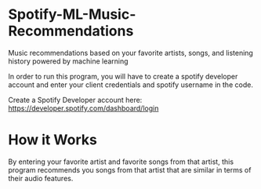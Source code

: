 # Spotify-ML-Music-Recommendations
Music recommendations based on your favorite artists, songs, and listening history powered by machine learning

In order to run this program, you will have to create a spotify developer account and enter your client credentials and
spotify username in the code.

Create a Spotify Developer account here: https://developer.spotify.com/dashboard/login

# How it Works 
By entering your favorite artist and favorite songs from that artist, this program recommends you songs from that artist that are similar in terms of their audio features. 
